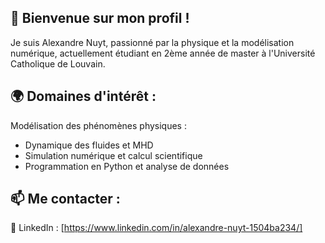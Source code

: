 ## 👋 Bienvenue sur mon profil !
Je suis Alexandre Nuyt, passionné par la physique et la modélisation numérique, actuellement étudiant en 2ème année de master à l'Université Catholique de Louvain.
## 🌍 Domaines d'intérêt :
Modélisation des phénomènes physiques : 
- Dynamique des fluides et MHD
- Simulation numérique et calcul scientifique
- Programmation en Python et analyse de données
## 📫 Me contacter :
🔗 LinkedIn : [https://www.linkedin.com/in/alexandre-nuyt-1504ba234/]

<!---
Alnuyt/Alnuyt is a ✨ special ✨ repository because its `README.md` (this file) appears on your GitHub profile.
You can click the Preview link to take a look at your changes.
--->
